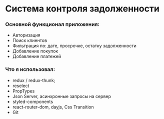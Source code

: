 # Система контроля задолженности

### Основной функционал приложения: 
- Авторизация
- Поиск клиентов
- Фильтрация по: дате, просрочке, остатку задолженности 
- Добавление покупок
- Добавление платежей

 ### Что я использовал: 
 - redux / redux-thunk;
 - reselect
 - PropTypes
 - Json Server, асинхронные запросы на сервер
 - styled-components
 - react-router-dom, dayjs, Css Transition
 - Git
